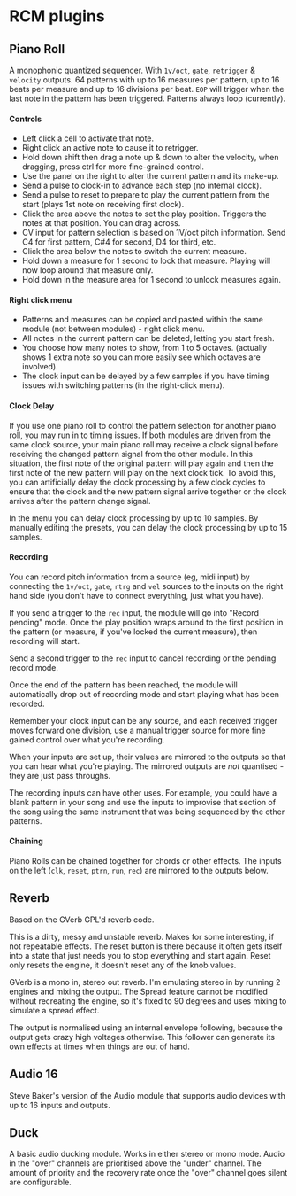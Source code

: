 
# RCM plugins

## Piano Roll

A monophonic quantized sequencer. With `1v/oct`, `gate`, `retrigger` & `velocity` outputs. 64 patterns with up to 16 measures per pattern, up to 16 beats per measure and up to 16 divisions per beat. `EOP` will trigger when the last note in the pattern has been triggered. Patterns always loop (currently).

#### Controls

* Left click a cell to activate that note.
* Right click an active note to cause it to retrigger.
* Hold down shift then drag a note up & down to alter the velocity, when dragging, press ctrl for more fine-grained control.
* Use the panel on the right to alter the current pattern and its make-up.
* Send a pulse to clock-in to advance each step (no internal clock).
* Send a pulse to reset to prepare to play the current pattern from the start (plays 1st note on receiving first clock).
* Click the area above the notes to set the play position. Triggers the notes at that position. You can drag across.
* CV input for pattern selection is based on 1V/oct pitch information. Send C4 for first pattern, C#4 for second, D4 for third, etc.
* Click the area below the notes to switch the current measure.
* Hold down a measure for 1 second to lock that measure. Playing will now loop around that measure only.
* Hold down in the measure area for 1 second to unlock measures again.

#### Right click menu

* Patterns and measures can be copied and pasted within the same module (not between modules) - right click menu.
* All notes in the current pattern can be deleted, letting you start fresh.
* You choose how many notes to show, from 1 to 5 octaves. (actually shows 1 extra note so you can more easily see which octaves are involved).
* The clock input can be delayed by a few samples if you have timing issues with switching patterns (in the right-click menu).

#### Clock Delay

If you use one piano roll to control the pattern selection for another piano roll, you may run in to timing issues. If both modules are driven from the same clock source, your main piano roll may receive a clock signal before receiving the changed pattern signal from the other module. In this situation, the first note of the original pattern will play again and then the first note of the new pattern will play on the next clock tick. To avoid this, you can artificially delay the clock processing by a few clock cycles to ensure that the clock and the new pattern signal arrive together or the clock arrives after the pattern change signal.

In the menu you can delay clock processing by up to 10 samples. By manually editing the presets, you can delay the clock processing by up to 15 samples.

#### Recording

You can record pitch information from a source (eg, midi input) by connecting the `1v/oct`, `gate`, `rtrg` and `vel` sources to the inputs on the right hand side (you don't have to connect everything, just what you have).

If you send a trigger to the `rec` input, the module will go into "Record pending" mode. Once the play position wraps around to the first position in the pattern (or measure, if you've locked the current measure), then recording will start.

Send a second trigger to the `rec` input to cancel recording or the pending record mode.

Once the end of the pattern has been reached, the module will automatically drop out of recording mode and start playing what has been recorded.

Remember your clock input can be any source, and each received trigger moves forward one division, use a manual trigger source for more fine gained control over what you're recording.

When your inputs are set up, their values are mirrored to the outputs so that you can hear what you're playing. The mirrored outputs are *not* quantised - they are just pass throughs.

The recording inputs can have other uses. For example, you could have a blank pattern in your song and use the inputs to improvise that section of the song using the same instrument that was being sequenced by the other patterns.


#### Chaining

Piano Rolls can be chained together for chords or other effects. The inputs on the left (`clk`, `reset`, `ptrn`, `run`, `rec`) are mirrored to the outputs below.

## Reverb

Based on the GVerb GPL'd reverb code.

This is a dirty, messy and unstable reverb. Makes for some interesting, if not repeatable effects.
The reset button is there because it often gets itself into a state that just needs you to stop everything and start again.
Reset only resets the engine, it doesn't reset any of the knob values.

GVerb is a mono in, stereo out reverb. I'm emulating stereo in by running 2 engines and mixing the output.
The Spread feature cannot be modified without recreating the engine, so it's fixed to 90 degrees and uses mixing to simulate a spread effect.

The output is normalised using an internal envelope following, because the output gets crazy high voltages otherwise. This follower can generate its own effects at times when things are out of hand.

## Audio 16

Steve Baker's version of the Audio module that supports audio devices with up to 16 inputs and outputs.

## Duck

A basic audio ducking module. Works in either stereo or mono mode.
Audio in the "over" channels are prioritised above the "under" channel.
The amount of priority and the recovery rate once the "over" channel goes silent are configurable.
